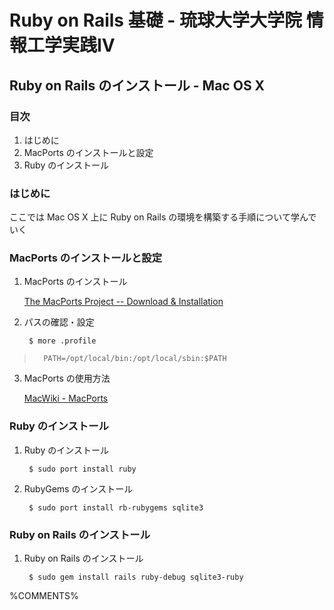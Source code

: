 Ruby on Rails 基礎 - 琉球大学大学院 情報工学実践IV
================================================================================

Ruby on Rails のインストール - Mac OS X
--------------------------------------------------------------------------------


### 目次

1. はじめに
2. MacPorts のインストールと設定
3. Ruby のインストール


### はじめに

ここでは Mac OS X 上に Ruby on Rails の環境を構築する手順について学んでいく


### MacPorts のインストールと設定

1. MacPorts のインストール

    [The MacPorts Project -- Download & Installation](http://www.macports.org/install.php)

2. パスの確認・設定

        $ more .profile
>       PATH=/opt/local/bin:/opt/local/sbin:$PATH

3. MacPorts の使用方法

    [MacWiki - MacPorts](http://macwiki.sourceforge.jp/wiki/index.php/MacPorts)

### Ruby のインストール

1. Ruby のインストール

        $ sudo port install ruby

2. RubyGems のインストール

        $ sudo port install rb-rubygems sqlite3


### Ruby on Rails のインストール

1. Ruby on Rails のインストール

        $ sudo gem install rails ruby-debug sqlite3-ruby


%COMMENTS%
